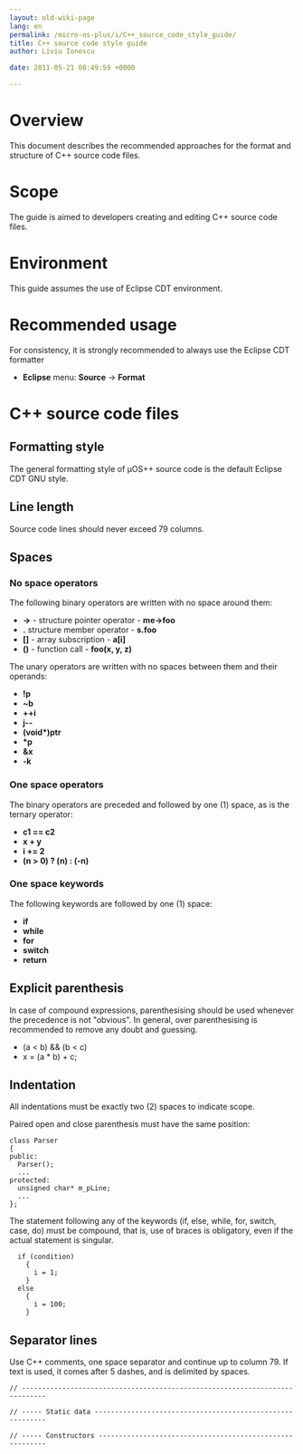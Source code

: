 ```yaml
---
layout: old-wiki-page
lang: en
permalink: /micro-os-plus/i/C++_source_code_style_guide/
title: C++ source code style guide
author: Liviu Ionescu

date: 2011-05-21 08:49:59 +0000

---
```


Overview
========

This document describes the recommended approaches for the format and structure of C++ source code files.

Scope
=====

The guide is aimed to developers creating and editing C++ source code files.

Environment
===========

This guide assumes the use of Eclipse CDT environment.

Recommended usage
=================

For consistency, it is strongly recommended to always use the Eclipse CDT formatter

-   **Eclipse** menu: **Source** → **Format**

C++ source code files
=====================

Formatting style
----------------

The general formatting style of µOS++ source code is the default Eclipse CDT GNU style.

Line length
-----------

Source code lines should never exceed 79 columns.

Spaces
------

### No space operators

The following binary operators are written with no space around them:

-   **-\>** - structure pointer operator - **me-\>foo**
-   **.** structure member operator - **s.foo**
-   **[]** - array subscription - **a[i]**
-   **()** - function call - **foo(x, y, z)**

The unary operators are written with no spaces between them and their operands:

-   **!p**
-   **\~b**
-   **++i**
-   **j--**
-   **(void\*)ptr**
-   **\*p**
-   **&x**
-   **-k**

### One space operators

The binary operators are preceded and followed by one (1) space, as is the ternary operator:

-   **c1 == c2**
-   **x + y**
-   **i += 2**
-   **(n \> 0) ? (n) : (-n)**

### One space keywords

The following keywords are followed by one (1) space:

-   **if**
-   **while**
-   **for**
-   **switch**
-   **return**

Explicit parenthesis
--------------------

In case of compound expressions, parenthesising should be used whenever the precedence is not "obvious". In general, over parenthesising is recommended to remove any doubt and guessing.

-   (a \< b) && (b \< c)
-   x = (a \* b) + c;

Indentation
-----------

All indentations must be exactly two (2) spaces to indicate scope.

Paired open and close parenthesis must have the same position:

    class Parser
    {
    public:
      Parser();
      ...
    protected:
      unsigned char* m_pLine;
      ...
    };

The statement following any of the keywords (if, else, while, for, switch, case, do) must be compound, that is, use of braces is obligatory, even if the actual statement is singular.

      if (condition)
        {
          i = 1;
        }
      else
        {
          i = 100;
        }

Separator lines
---------------

Use C++ comments, one space separator and continue up to column 79. If text is used, it comes after 5 dashes, and is delimited by spaces.


    // ----------------------------------------------------------------------------

    // ----- Static data ----------------------------------------------------------

    // ----- Constructors ---------------------------------------------------------
